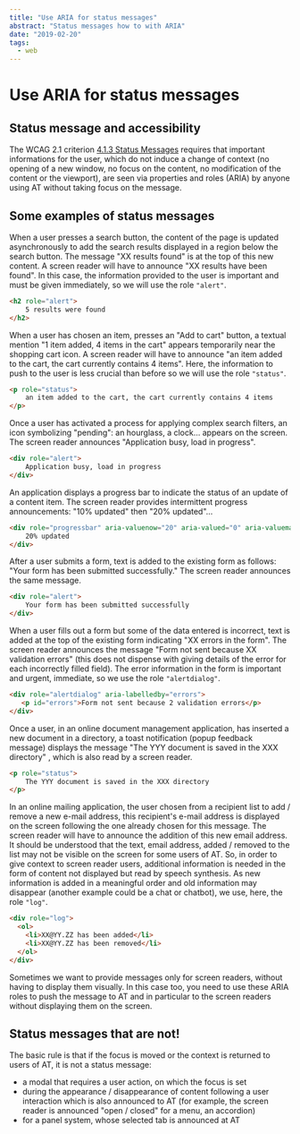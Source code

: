 ```yaml
---
title: "Use ARIA for status messages"
abstract: "Status messages how to with ARIA"
date: "2019-02-20"
tags:
  - web
---
```


# Use <abbr>ARIA</abbr> for status messages

## Status message and accessibility
The WCAG 2.1 criterion <a href="https://www.w3.org/TR/WCAG21/#status-messages">4.1.3 Status Messages</a> requires that important informations for the user, which do not induce a change of context (no opening of a new window, no focus on the content, no modification of the content or the viewport), are seen via properties and roles (<abbr>ARIA</abbr>) by anyone using <abbr>AT</abbr> without taking focus on the message.

## Some examples of status messages

When a user presses a search button, the content of the page is updated asynchronously to add the search results displayed in a region below the search button. The message "XX results found" is at the top of this new content. A screen reader will have to announce "XX results have been found". In this case, the information provided to the user is important and must be given immediately, so we will use the role `"alert"`.

```html
<h2 role="alert">
    5 results were found
</h2>
```

When a user has chosen an item, presses an "Add to cart" button, a textual mention "1 item added, 4 items in the cart" appears temporarily near the shopping cart icon. A screen reader will have to announce "an item added to the cart, the cart currently contains 4 items". Here, the information to push to the user is less crucial than before so we will use the role `"status"`.

```html
<p role="status">
    an item added to the cart, the cart currently contains 4 items
</p>
```

Once a user has activated a process for applying complex search filters, an icon symbolizing "pending": an hourglass, a clock… appears on the screen. The screen reader announces "Application busy, load in progress".

```html
<div role="alert">
    Application busy, load in progress
</div>
```

An application displays a progress bar to indicate the status of an update of a content item. The screen reader provides intermittent progress announcements: "10% updated" then "20% updated"…

```html
<div role="progressbar" aria-valuenow="20" aria-valued="0" aria-valuemax="100">
    20% updated
</div>
```

After a user submits a form, text is added to the existing form as follows: "Your form has been submitted successfully." The screen reader announces the same message.

```html
<div role="alert">
    Your form has been submitted successfully
</div>
```

When a user fills out a form but some of the data entered is incorrect, text is added at the top of the existing form indicating "XX errors in the form". The screen reader announces the message "Form not sent because XX validation errors" (this does not dispense with giving details of the error for each incorrectly filled field). The error information in the form is important and urgent, immediate, so we use the role `"alertdialog"`.

```html
<div role="alertdialog" aria-labelledby="errors">
   <p id="errors">Form not sent because 2 validation errors</p>
</div>
```

Once a user, in an online document management application, has inserted a new document in a directory, a toast notification (popup feedback message) displays the message "The YYY document is saved in the XXX directory" , which is also read by a screen reader.

```html
<p role="status">
    The YYY document is saved in the XXX directory
</p>
```

In an online mailing application, the user chosen from a recipient list to add / remove a new e-mail address, this recipient's e-mail address is displayed on the screen following the one already chosen for this message. The screen reader will have to announce the addition of this new email address. It should be understood that the text, email address, added / removed to the list may not be visible on the screen for some users of <abbr>AT</abbr>. So, in order to give context to screen reader users, additional information is needed in the form of content not displayed but read by speech synthesis. As new information is added in a meaningful order and old information may disappear (another example could be a chat or chatbot), we use, here, the role `"log"`.

```html
<div role="log">
  <ol>
    <li>XX@YY.ZZ has been added</li>
    <li>XX@YY.ZZ has been removed</li>
  </ol>
</div>
```

Sometimes we want to provide messages only for screen readers, without having to display them visually. In this case too, you need to use these <abbr>ARIA</abbr> roles to push the message to <abbr>AT</abbr> and in particular to the screen readers without displaying them on the screen.

## Status messages that are not!

The basic rule is that if the focus is moved or the context is returned to users of <abbr>AT</abbr>, it is not a status message:
- a modal that requires a user action, on which the focus is set
- during the appearance / disappearance of content following a user interaction which is also announced to <abbr>AT</abbr> (for example, the screen reader is announced "open / closed" for a menu, an accordion)
- for a panel system, whose selected tab is announced at <abbr>AT</abbr>
